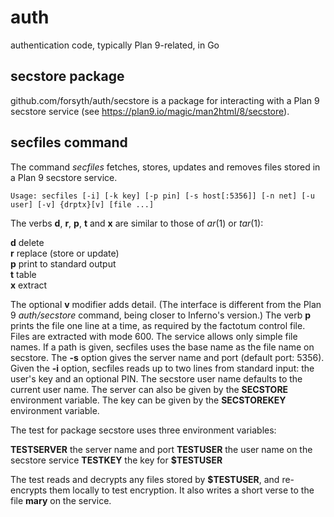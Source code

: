 # auth
authentication code, typically Plan 9-related, in Go

## secstore package
github.com/forsyth/auth/secstore is a package for interacting with a Plan 9 secstore service
(see https://plan9.io/magic/man2html/8/secstore).

## secfiles command
The command *secfiles* fetches, stores, updates and removes
files stored in a Plan 9 secstore service.

	Usage: secfiles [-i] [-k key] [-p pin] [-s host[:5356]] [-n net] [-u user] [-v] {drptx}[v] [file ...]

The verbs **d**, **r**, **p**, **t** and **x** are similar to those of *ar*(1) or *tar*(1):

**d** delete  
**r** replace (store or update)  
**p** print to standard output  
**t** table  
**x** extract  

The optional **v** modifier adds detail.
(The interface is different from the Plan 9 *auth/secstore* command, being closer to Inferno's version.)
The verb **p** prints the file one line at a time, as required by the factotum control file.
Files are extracted with mode 600.
The service allows only simple file names. If a path is given, secfiles uses the base name as the file name on secstore.
The **-s** option gives the server name and port (default port: 5356).
Given the **-i** option, secfiles reads up to two lines from standard input: the user's key and an optional PIN.
The secstore user name defaults to the current user name.
The server can also be given by the **SECSTORE** environment variable.
The key can be given by the **SECSTOREKEY** environment variable.

The test for package secstore uses three environment variables:

**TESTSERVER** the server name and port
**TESTUSER** the user name on the secstore service
**TESTKEY** the key for **$TESTUSER**

The test reads and decrypts any files stored by **$TESTUSER**,
and re-encrypts them locally to test encryption.
It also writes a short verse to the file **mary** on the service.
